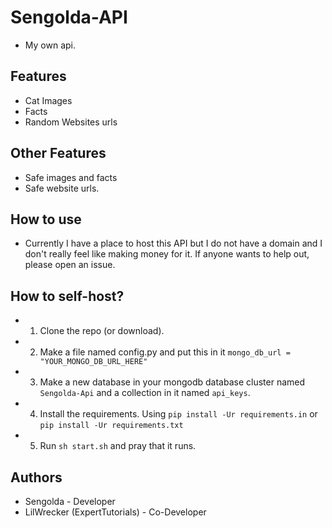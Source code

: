 # Sengolda-API
* My own api.

## Features
- Cat Images
- Facts
- Random Websites urls

## Other Features
- Safe images and facts
- Safe website urls.

## How to use
- Currently I have a place to host this API but I do not have a domain and I don't really feel like making money for it. If anyone wants to help out, please open an issue.

## How to self-host?
- 1. Clone the repo (or download).
- 2. Make a file named config.py and put this in it `mongo_db_url = "YOUR_MONGO_DB_URL_HERE"`
- 3. Make a new database in your mongodb database cluster named `Sengolda-Api` and a collection in it named `api_keys`.
- 4. Install the requirements. Using `pip install -Ur requirements.in` or `pip install -Ur requirements.txt`
- 5. Run `sh start.sh` and pray that it runs.

## Authors
* Sengolda - Developer
* LilWrecker (ExpertTutorials) - Co-Developer
